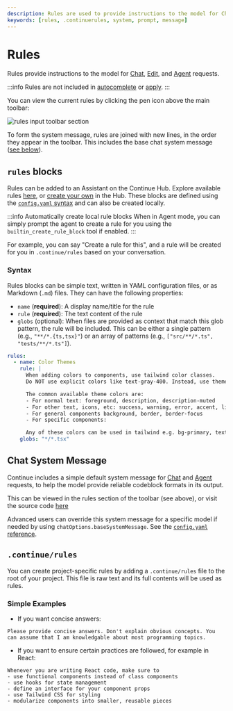 ```yaml
---
description: Rules are used to provide instructions to the model for Chat, Edit, and Agent requests.
keywords: [rules, .continuerules, system, prompt, message]
---
```


# Rules

Rules provide instructions to the model for [Chat](../../chat/how-to-use-it.md), [Edit](../../edit/how-to-use-it.md), and [Agent](../../agent/how-to-use-it.md) requests.

:::info Rules are not included in [autocomplete](./autocomplete.mdx) or [apply](../model-roles/apply.mdx).
:::

You can view the current rules by clicking the pen icon above the main toolbar:

![rules input toolbar section](/img/notch-rules.png)

To form the system message, rules are joined with new lines, in the order they appear in the toolbar. This includes the base chat system message ([see below](#chat-system-message)).

## `rules` blocks

Rules can be added to an Assistant on the Continue Hub. Explore available rules [here](https://hub.continue.dev/explore/rules), or [create your own](https://hub.continue.dev/new?type=block&blockType=rules) in the Hub. These blocks are defined using the [`config.yaml` syntax](../../reference.md#rules) and can also be created locally.

:::info Automatically create local rule blocks
When in Agent mode, you can simply prompt the agent to create a rule for you using the `builtin_create_rule_block` tool if enabled.
:::

For example, you can say "Create a rule for this", and a rule will be created for you in `.continue/rules` based on your conversation.

### Syntax

Rules blocks can be simple text, written in YAML configuration files, or as Markdown (`.md`) files. They can have the following properties:

- `name` (**required**): A display name/title for the rule
- `rule` (**required**): The text content of the rule
- `globs` (optional): When files are provided as context that match this glob pattern, the rule will be included. This can be either a single pattern (e.g., `"**/*.{ts,tsx}"`) or an array of patterns (e.g., `["src/**/*.ts", "tests/**/*.ts"]`).

```yaml title="config.yaml"
rules:
  - name: Color Themes
    rule: |
      When adding colors to components, use tailwind color classes.
      Do NOT use explicit colors like text-gray-400. Instead, use theme colors.

      The common available theme colors are:
      - For normal text: foreground, description, description-muted
      - For other text, icons, etc: success, warning, error, accent, link
      - For general components background, border, border-focus
      - For specific components: 

      Any of these colors can be used in tailwind e.g. bg-primary, text-success, border-error, hover:bg-list-hover, etc.
    globs: "*/*.tsx"
```

## Chat System Message

Continue includes a simple default system message for [Chat](../../chat/how-to-use-it.md) and [Agent](../../agent/how-to-use-it.md) requests, to help the model provide reliable codeblock formats in its output.

This can be viewed in the rules section of the toolbar (see above), or visit the source code [here](https://github.com/continuedev/continue/blob/main/core/llm/constructMessages.ts#L4)

Advanced users can override this system message for a specific model if needed by using `chatOptions.baseSystemMessage`. See the [`config.yaml` reference](../../reference.md#models).

## `.continue/rules`

You can create project-specific rules by adding a `.continue/rules` file to the root of your project. This file is raw text and its full contents will be used as rules.

### Simple Examples

- If you want concise answers:

```title=.continuerules
Please provide concise answers. Don't explain obvious concepts. You can assume that I am knowledgable about most programming topics.
```

- If you want to ensure certain practices are followed, for example in React:

```title=.continuerules
Whenever you are writing React code, make sure to
- use functional components instead of class components
- use hooks for state management
- define an interface for your component props
- use Tailwind CSS for styling
- modularize components into smaller, reusable pieces
```
